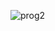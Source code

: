 ![prog2](https://github.com/celycodes/avaliacoes_prog4_uespi/assets/70456452/25dc3d72-210c-4a5d-aa9d-c80ed1a2eccf)
